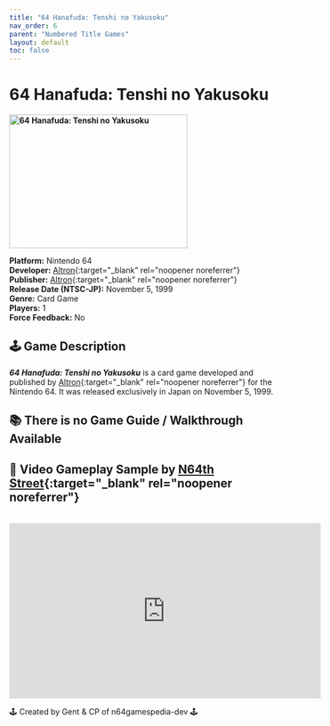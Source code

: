 ```yaml
---
title: "64 Hanafuda: Tenshi no Yakusoku"
nav_order: 6
parent: "Numbered Title Games"
layout: default
toc: false
---
```


# 64 Hanafuda: Tenshi no Yakusoku
<b>
<img src="https://images.launchbox-app.com//f75f1072-dcb3-41e1-abf1-90ac1e2dea4b.png" alt="64 Hanafuda: Tenshi no Yakusoku" width="320" height="240" />
</b>

**Platform:** Nintendo 64  
**Developer:** [Altron](https://it.wikipedia.org/wiki/Altron){:target="_blank" rel="noopener noreferrer"}  
**Publisher:** [Altron](https://it.wikipedia.org/wiki/Altron){:target="_blank" rel="noopener noreferrer"}  
**Release Date (NTSC-JP):** November 5, 1999  
**Genre:** Card Game  
**Players:** 1  
**Force Feedback:** No

## 🕹️ Game Description  
<em><strong>64 Hanafuda: Tenshi no Yakusoku</strong></em> is a card game developed and published by [Altron](https://gamicus.gamepedia.com/Altron){:target="_blank" rel="noopener noreferrer"} for the Nintendo 64. It was released exclusively in Japan on November 5, 1999.

## 📚 There is no Game Guide / Walkthrough Available  

## 🎥 Video Gameplay Sample by [N64th Street](https://www.youtube.com/channel/UCiNQhAHcX6KiD0OvJtJ3kRQ){:target="_blank" rel="noopener noreferrer"}

<br />

<iframe width="560" height="315" src="https://www.youtube.com/embed/FpS3_D5adn0" title="64 Hanafuda: Tenshi no Yakusoku – Gameplay Sample" frameborder="0" allowfullscreen></iframe>

🕹️ Created by Gent & CP of n64gamespedia-dev 🕹️

<!-- Vault Format: n64gamespedia-dev -->
<!-- Protocol Source: _vault-specs/format-protocol.md -->
